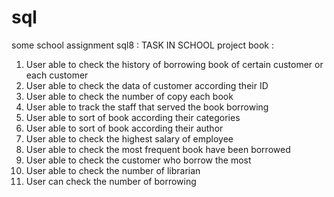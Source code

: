 # sql
some school assignment
sql8 : TASK IN SCHOOL
project book : 
1.	User able to check the history of borrowing book of certain customer or each customer
2.	User able to check the data of customer according their ID
3.	User able to check the number of copy each book
4.	User able to track the staff that served the book borrowing
5.	User able to sort of book according their categories
6.	User able to sort of book according their author
7.	User able to check the highest salary of employee 
8.	User able to check the most frequent book have been borrowed
9.	User able to check the customer who borrow the most
10.	User able to check the number of librarian
11.	User can check the number of borrowing
